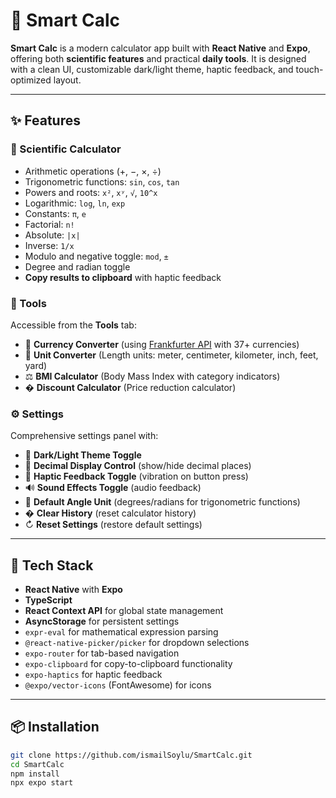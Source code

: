 # 🧮 Smart Calc

**Smart Calc** is a modern calculator app built with **React Native** and **Expo**, offering both **scientific features** and practical **daily tools**. It is designed with a clean UI, customizable dark/light theme, haptic feedback, and touch-optimized layout.

---

## ✨ Features

### 🧠 Scientific Calculator
- Arithmetic operations (+, −, ×, ÷)
- Trigonometric functions: `sin`, `cos`, `tan`
- Powers and roots: `x²`, `xʸ`, `√`, `10^x`
- Logarithmic: `log`, `ln`, `exp`
- Constants: `π`, `e`
- Factorial: `n!`
- Absolute: `|x|`
- Inverse: `1/x`
- Modulo and negative toggle: `mod`, `±`
- Degree and radian toggle
- **Copy results to clipboard** with haptic feedback

### 🧰 Tools
Accessible from the **Tools** tab:

- 💱 **Currency Converter** (using [Frankfurter API](https://www.frankfurter.app) with 37+ currencies)
- 📏 **Unit Converter** (Length units: meter, centimeter, kilometer, inch, feet, yard)
- ⚖️ **BMI Calculator** (Body Mass Index with category indicators)
- �️ **Discount Calculator** (Price reduction calculator)

### ⚙️ Settings
Comprehensive settings panel with:

- 🌙 **Dark/Light Theme Toggle**
- 🔢 **Decimal Display Control** (show/hide decimal places)
- 📳 **Haptic Feedback Toggle** (vibration on button press)
- 🔊 **Sound Effects Toggle** (audio feedback)
- 📐 **Default Angle Unit** (degrees/radians for trigonometric functions)
- �️ **Clear History** (reset calculator history)
- ↻ **Reset Settings** (restore default settings)

---

## 🧩 Tech Stack

- **React Native** with **Expo**
- **TypeScript**
- **React Context API** for global state management
- **AsyncStorage** for persistent settings
- `expr-eval` for mathematical expression parsing
- `@react-native-picker/picker` for dropdown selections
- `expo-router` for tab-based navigation
- `expo-clipboard` for copy-to-clipboard functionality
- `expo-haptics` for haptic feedback
- `@expo/vector-icons` (FontAwesome) for icons

---

## 📦 Installation

```bash
git clone https://github.com/ismailSoylu/SmartCalc.git
cd SmartCalc
npm install
npx expo start
